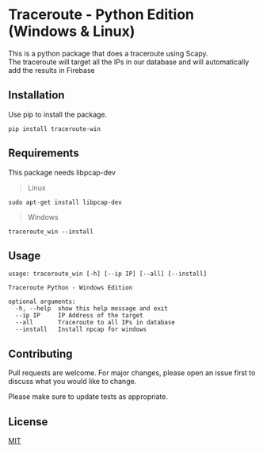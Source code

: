 # Traceroute - Python Edition (Windows & Linux)

This is a python package that does a traceroute using Scapy. <br>
The traceroute will target all the IPs in our database and will automatically add the results in Firebase

## Installation

Use pip to install the package.

```
pip install traceroute-win
```

## Requirements

This package needs libpcap-dev

>Linux
```
sudo apt-get install libpcap-dev
```

>Windows
```
traceroute_win --install
```

## Usage

```
usage: traceroute_win [-h] [--ip IP] [--all] [--install]

Traceroute Python - Windows Edition

optional arguments:
  -h, --help  show this help message and exit
  --ip IP     IP Address of the target
  --all       Traceroute to all IPs in database
  --install   Install npcap for windows
```

## Contributing
Pull requests are welcome. For major changes, please open an issue first to discuss what you would like to change.

Please make sure to update tests as appropriate.

## License
[MIT](https://choosealicense.com/licenses/mit/)